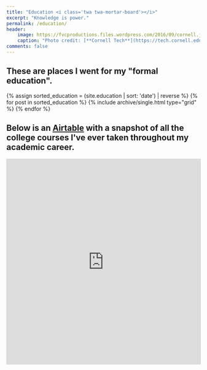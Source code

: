 ```yaml
---
title: "Education <i class='twa twa-mortar-board'></i>"
excerpt: "Knowledge is power."
permalink: /education/
header:
    image: https://fvcproductions.files.wordpress.com/2016/09/cornell.jpg
    caption: "Photo credit: [**Cornell Tech**](https://tech.cornell.edu)"
comments: false
---
```


## These are places I went for my "formal education".

<div class="grid__wrapper">
    {% assign sorted_education = (site.education | sort: 'date') | reverse %}
    {% for post in sorted_education %}
        {% include archive/single.html type="grid" %}
    {% endfor %}
</div>

## Below is an <a href="http://airtable.com" title="Airtable" target="_blank">Airtable</a> with a snapshot of all the college courses I've ever taken throughout my academic career.

<iframe class="airtable-embed" src="https://airtable.com/embed/shrsQw3LAJ5W3FnlT?backgroundColor=gray&layout=card&viewControls=on" frameborder="0" onmousewheel="" width="100%" height="533" style="background: transparent; border: 1px solid #ccc;"></iframe>